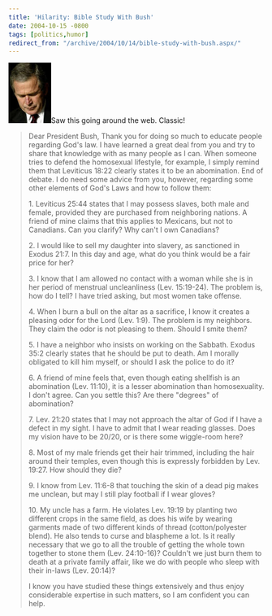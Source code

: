 ```yaml
---
title: 'Hilarity: Bible Study With Bush'
date: 2004-10-15 -0800
tags: [politics,humor]
redirect_from: "/archive/2004/10/14/bible-study-with-bush.aspx/"
---
```


![Bush Prays](/images/bushprays.jpg)Saw this going around the web.
Classic!

> Dear President Bush, Thank you for doing so much to educate people
> regarding God's law. I have learned a great deal from you and try to
> share that knowledge with as many people as I can. When someone tries
> to defend the homosexual lifestyle, for example, I simply remind them
> that Leviticus 18:22 clearly states it to be an abomination. End of
> debate. I do need some advice from you, however, regarding some other
> elements of God's Laws and how to follow them:
>
> ​1. Leviticus 25:44 states that I may possess slaves, both male and
> female, provided they are purchased from neighboring nations. A friend
> of mine claims that this applies to Mexicans, but not to Canadians.
> Can you clarify? Why can't I own Canadians?
>
> ​2. I would like to sell my daughter into slavery, as sanctioned in
> Exodus 21:7. In this day and age, what do you think would be a fair
> price for her?
>
> ​3. I know that I am allowed no contact with a woman while she is in
> her period of menstrual uncleanliness (Lev. 15:19-24). The problem is,
> how do I tell? I have tried asking, but most women take offense.
>
> ​4. When I burn a bull on the altar as a sacrifice, I know it creates
> a pleasing odor for the Lord (Lev. 1:9). The problem is my neighbors.
> They claim the odor is not pleasing to them. Should I smite them?
>
> ​5. I have a neighbor who insists on working on the Sabbath. Exodus
> 35:2 clearly states that he should be put to death. Am I morally
> obligated to kill him myself, or should I ask the police to do it?
>
> ​6. A friend of mine feels that, even though eating shellfish is an
> abomination (Lev. 11:10), it is a lesser abomination than
> homosexuality. I don't agree. Can you settle this? Are there "degrees"
> of abomination?
>
> ​7. Lev. 21:20 states that I may not approach the altar of God if I
> have a defect in my sight. I have to admit that I wear reading
> glasses. Does my vision have to be 20/20, or is there some wiggle-room
> here?
>
> ​8. Most of my male friends get their hair trimmed, including the hair
> around their temples, even though this is expressly forbidden by Lev.
> 19:27. How should they die?
>
> ​9. I know from Lev. 11:6-8 that touching the skin of a dead pig makes
> me unclean, but may I still play football if I wear gloves?
>
> ​10. My uncle has a farm. He violates Lev. 19:19 by planting two
> different crops in the same field, as does his wife by wearing
> garments made of two different kinds of thread (cotton/polyester
> blend). He also tends to curse and blaspheme a lot. Is it really
> necessary that we go to all the trouble of getting the whole town
> together to stone them (Lev. 24:10-16)? Couldn't we just burn them to
> death at a private family affair, like we do with people who sleep
> with their in-laws (Lev. 20:14)?
>
> I know you have studied these things extensively and thus enjoy
> considerable expertise in such matters, so I am confident you can
> help.

